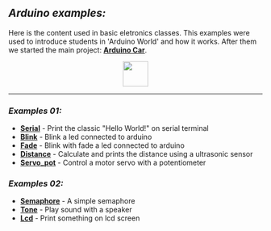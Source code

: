 ## **_Arduino examples:_**

Here is the content used in basic eletronics classes. This examples were used to introduce students in 'Arduino World' and how it works. After them we started the main project: [**Arduino Car**](https://github.com/dreisss/Arduino-Car).

<div align="center">
  <img width="50" src="https://cdn.jsdelivr.net/gh/devicons/devicon/icons/arduino/arduino-original.svg" />
</div>

---

### **_Examples 01:_**

- [**Serial**](./exs01/serial/) - Print the classic "Hello World!" on serial terminal
- [**Blink**](./exs01/blink) - Blink a led connected to arduino
- [**Fade**](./exs01/fade/) - Blink with fade a led connected to arduino
- [**Distance**](./exs01/distance/) - Calculate and prints the distance using a ultrasonic sensor
- [**Servo_pot**](./exs01/servo_pot/) - Control a motor servo with a potentiometer

### **_Examples 02:_**

- [**Semaphore**](./exs02/semaphore/) - A simple semaphore
- [**Tone**](./exs02/tone/) - Play sound with a speaker
- [**Lcd**](./exs02/lcd/) - Print something on lcd screen
